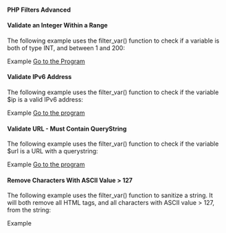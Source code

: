 #### PHP Filters Advanced

#### Validate an Integer Within a Range
The following example uses the filter_var() function to check if a variable is both of type INT, and between 1 and 200:

Example <a href="">Go to the Program</a>

#### Validate IPv6 Address
The following example uses the filter_var() function to check if the variable $ip is a valid IPv6 address:

Example <a href="">Go to the program</a>

#### Validate URL - Must Contain QueryString
The following example uses the filter_var() function to check if the variable $url is a URL with a querystring:

Example <a href="">Go to the program</a>

#### Remove Characters With ASCII Value > 127
The following example uses the filter_var() function to sanitize a string. It will both remove all HTML tags, and all characters with ASCII value > 127, from the string:

Example